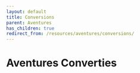 ```yaml
---
layout: default
title: Conversions
parent: Aventures
has_children: true
redirect_from: /resources/aventures/conversions/
---
```


# Aventures Converties
